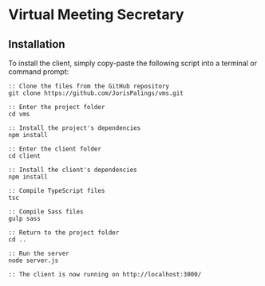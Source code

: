 # Virtual Meeting Secretary

## Installation
To install the client, simply copy-paste the following script into a terminal or command prompt:

```
:: Clone the files from the GitHub repository
git clone https://github.com/JorisPalings/vms.git

:: Enter the project folder
cd vms

:: Install the project's dependencies
npm install

:: Enter the client folder
cd client

:: Install the client's dependencies
npm install

:: Compile TypeScript files
tsc

:: Compile Sass files
gulp sass

:: Return to the project folder
cd ..

:: Run the server
node server.js

:: The client is now running on http://localhost:3000/
```
